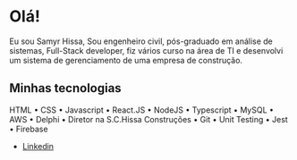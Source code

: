 # Olá!
Eu sou Samyr Hissa, Sou engenheiro civil, pós-graduado em análise de sistemas, Full-Stack developer, fiz vários curso na área de TI e desenvolvi um sistema de gerenciamento de uma empresa de construção.

## Minhas tecnologias
HTML • CSS • Javascript • React.JS • NodeJS • Typescript • MySQL • AWS • Delphi • Diretor na S.C.Hissa Construções • Git • Unit Testing • Jest • Firebase

- [Linkedin](https://www.linkedin.com/in/samyr-hissa/)


